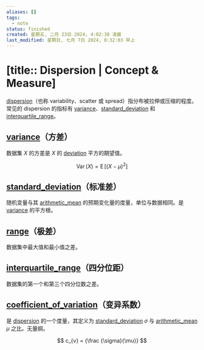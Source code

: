 ```yaml
---
aliases: []
tags:
  - note
status: finished
created: 星期五, 二月 23日 2024, 4:02:38 凌晨
last_modified: 星期日, 七月 7日 2024, 8:32:03 早上
---
```


# [title:: Dispersion | Concept & Measure]

[dispersion](dispersion)（也称 variability、scatter 或 spread）指分布被拉伸或压缩的程度。常见的 dispersion 的指标有 [variance](variance)、[standard_deviation](standard_deviation) 和 [interquartile_range](interquartile_range)。

## [variance](variance)（方差）

数据集 $X$ 的方差是 $X$ 的 [deviation](deviation) 平方的期望值。

$$
\displaystyle \operatorname {Var} (X)=\operatorname {E} \left[(X-\mu )^{2}\right]
$$

## [standard_deviation](standard_deviation.md)（标准差）

随机变量与其 [arithmetic_mean](arithmetic_mean.md) 的预期变化量的度量，单位与数据相同。是 [variance](variance.md) 的平方根。

## [range](range)（极差）

数据集中最大值和最小值之差。

## [interquartile_range](interquartile_range)（四分位距）

数据集的第一个和第三个四分位数之差。

## [coefficient_of_variation](coefficient_of_variation)（变异系数）

是 [dispersion](dispersion) 的一个度量，其定义为 [standard_deviation](standard_deviation.md) $\sigma$ 与 [arithmetic_mean](arithmetic_mean.md) $\mu$ 之比。无量纲。

$$
c_{v} = {\frac {\sigma}{\mu}}
$$
